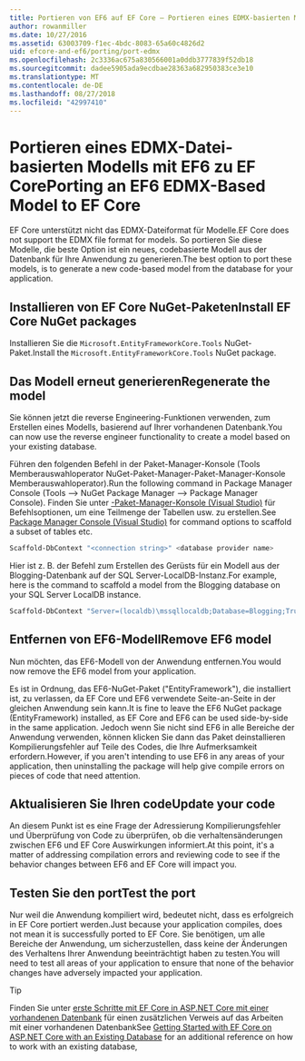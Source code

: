 ```yaml
---
title: Portieren von EF6 auf EF Core – Portieren eines EDMX-basierten Modells
author: rowanmiller
ms.date: 10/27/2016
ms.assetid: 63003709-f1ec-4bdc-8083-65a60c4826d2
uid: efcore-and-ef6/porting/port-edmx
ms.openlocfilehash: 2c3336ac675a830566001a0ddb3777839f52db18
ms.sourcegitcommit: dadee5905ada9ecdbae28363a682950383ce3e10
ms.translationtype: MT
ms.contentlocale: de-DE
ms.lasthandoff: 08/27/2018
ms.locfileid: "42997410"
---
```

# <a name="porting-an-ef6-edmx-based-model-to-ef-core"></a><span data-ttu-id="d2bb6-102">Portieren eines EDMX-Datei-basierten Modells mit EF6 zu EF Core</span><span class="sxs-lookup"><span data-stu-id="d2bb6-102">Porting an EF6 EDMX-Based Model to EF Core</span></span>

<span data-ttu-id="d2bb6-103">EF Core unterstützt nicht das EDMX-Dateiformat für Modelle.</span><span class="sxs-lookup"><span data-stu-id="d2bb6-103">EF Core does not support the EDMX file format for models.</span></span> <span data-ttu-id="d2bb6-104">So portieren Sie diese Modelle, die beste Option ist ein neues, codebasierte Modell aus der Datenbank für Ihre Anwendung zu generieren.</span><span class="sxs-lookup"><span data-stu-id="d2bb6-104">The best option to port these models, is to generate a new code-based model from the database for your application.</span></span>

## <a name="install-ef-core-nuget-packages"></a><span data-ttu-id="d2bb6-105">Installieren von EF Core NuGet-Paketen</span><span class="sxs-lookup"><span data-stu-id="d2bb6-105">Install EF Core NuGet packages</span></span>

<span data-ttu-id="d2bb6-106">Installieren Sie die `Microsoft.EntityFrameworkCore.Tools` NuGet-Paket.</span><span class="sxs-lookup"><span data-stu-id="d2bb6-106">Install the `Microsoft.EntityFrameworkCore.Tools` NuGet package.</span></span>

## <a name="regenerate-the-model"></a><span data-ttu-id="d2bb6-107">Das Modell erneut generieren</span><span class="sxs-lookup"><span data-stu-id="d2bb6-107">Regenerate the model</span></span>

<span data-ttu-id="d2bb6-108">Sie können jetzt die reverse Engineering-Funktionen verwenden, zum Erstellen eines Modells, basierend auf Ihrer vorhandenen Datenbank.</span><span class="sxs-lookup"><span data-stu-id="d2bb6-108">You can now use the reverse engineer functionality to create a model based on your existing database.</span></span>

<span data-ttu-id="d2bb6-109">Führen den folgenden Befehl in der Paket-Manager-Konsole (Tools Memberauswahloperator NuGet-Paket-Manager-Paket-Manager-Konsole Memberauswahloperator).</span><span class="sxs-lookup"><span data-stu-id="d2bb6-109">Run the following command in Package Manager Console (Tools –> NuGet Package Manager –> Package Manager Console).</span></span> <span data-ttu-id="d2bb6-110">Finden Sie unter [-Paket-Manager-Konsole (Visual Studio)](../../core/miscellaneous/cli/powershell.md) für Befehlsoptionen, um eine Teilmenge der Tabellen usw. zu erstellen.</span><span class="sxs-lookup"><span data-stu-id="d2bb6-110">See [Package Manager Console (Visual Studio)](../../core/miscellaneous/cli/powershell.md) for command options to scaffold a subset of tables etc.</span></span>

``` powershell
Scaffold-DbContext "<connection string>" <database provider name>
```

<span data-ttu-id="d2bb6-111">Hier ist z. B. der Befehl zum Erstellen des Gerüsts für ein Modell aus der Blogging-Datenbank auf der SQL Server-LocalDB-Instanz.</span><span class="sxs-lookup"><span data-stu-id="d2bb6-111">For example, here is the command to scaffold a model from the Blogging database on your SQL Server LocalDB instance.</span></span>

``` powershell
Scaffold-DbContext "Server=(localdb)\mssqllocaldb;Database=Blogging;Trusted_Connection=True;" Microsoft.EntityFrameworkCore.SqlServer
```

## <a name="remove-ef6-model"></a><span data-ttu-id="d2bb6-112">Entfernen von EF6-Modell</span><span class="sxs-lookup"><span data-stu-id="d2bb6-112">Remove EF6 model</span></span>

<span data-ttu-id="d2bb6-113">Nun möchten, das EF6-Modell von der Anwendung entfernen.</span><span class="sxs-lookup"><span data-stu-id="d2bb6-113">You would now remove the EF6 model from your application.</span></span>

<span data-ttu-id="d2bb6-114">Es ist in Ordnung, das EF6-NuGet-Paket ("EntityFramework"), die installiert ist, zu verlassen, da EF Core und EF6 verwendete Seite-an-Seite in der gleichen Anwendung sein kann.</span><span class="sxs-lookup"><span data-stu-id="d2bb6-114">It is fine to leave the EF6 NuGet package (EntityFramework) installed, as EF Core and EF6 can be used side-by-side in the same application.</span></span> <span data-ttu-id="d2bb6-115">Jedoch wenn Sie nicht sind EF6 in alle Bereiche der Anwendung verwenden, können klicken Sie dann das Paket deinstallieren Kompilierungsfehler auf Teile des Codes, die Ihre Aufmerksamkeit erfordern.</span><span class="sxs-lookup"><span data-stu-id="d2bb6-115">However, if you aren't intending to use EF6 in any areas of your application, then uninstalling the package will help give compile errors on pieces of code that need attention.</span></span>

## <a name="update-your-code"></a><span data-ttu-id="d2bb6-116">Aktualisieren Sie Ihren code</span><span class="sxs-lookup"><span data-stu-id="d2bb6-116">Update your code</span></span>

<span data-ttu-id="d2bb6-117">An diesem Punkt ist es eine Frage der Adressierung Kompilierungsfehler und Überprüfung von Code zu überprüfen, ob die verhaltensänderungen zwischen EF6 und EF Core Auswirkungen informiert.</span><span class="sxs-lookup"><span data-stu-id="d2bb6-117">At this point, it's a matter of addressing compilation errors and reviewing code to see if the behavior changes between EF6 and EF Core will impact you.</span></span>

## <a name="test-the-port"></a><span data-ttu-id="d2bb6-118">Testen Sie den port</span><span class="sxs-lookup"><span data-stu-id="d2bb6-118">Test the port</span></span>

<span data-ttu-id="d2bb6-119">Nur weil die Anwendung kompiliert wird, bedeutet nicht, dass es erfolgreich in EF Core portiert werden.</span><span class="sxs-lookup"><span data-stu-id="d2bb6-119">Just because your application compiles, does not mean it is successfully ported to EF Core.</span></span> <span data-ttu-id="d2bb6-120">Sie benötigen, um alle Bereiche der Anwendung, um sicherzustellen, dass keine der Änderungen des Verhaltens Ihrer Anwendung beeinträchtigt haben zu testen.</span><span class="sxs-lookup"><span data-stu-id="d2bb6-120">You will need to test all areas of your application to ensure that none of the behavior changes have adversely impacted your application.</span></span>

> [!TIP]
> <span data-ttu-id="d2bb6-121">Finden Sie unter [erste Schritte mit EF Core in ASP.NET Core mit einer vorhandenen Datenbank](xref:core/get-started/aspnetcore/existing-db) für einen zusätzlichen Verweis auf das Arbeiten mit einer vorhandenen Datenbank</span><span class="sxs-lookup"><span data-stu-id="d2bb6-121">See [Getting Started with EF Core on ASP.NET Core with an Existing Database](xref:core/get-started/aspnetcore/existing-db) for an additional reference on how to work with an existing database,</span></span> 

